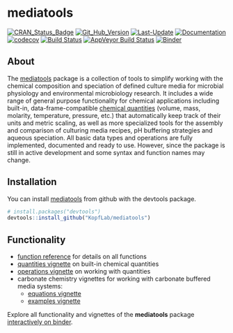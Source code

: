 
<!-- README.md is generated from README.Rmd. Please edit that file -->

# mediatools

[![CRAN\_Status\_Badge](http://www.r-pkg.org/badges/version/mediatools)](https://cran.r-project.org/package=mediatools)
[![Git\_Hub\_Version](https://img.shields.io/badge/GitHub-0.3.2.9999-orange.svg?style=flat-square)](/commits)
[![Last-Update](https://img.shields.io/badge/updated-2018--12--06-yellowgreen.svg)](/commits)
[![Documentation](https://img.shields.io/badge/docs-online-green.svg)](https://kopflab.github.io/mediatools/reference/)
[![codecov](https://codecov.io/github/KopfLab/mediatools/branch/master/graphs/badge.svg)](https://codecov.io/github/Kopflab/mediatools)
[![Build
Status](https://travis-ci.org/KopfLab/mediatools.svg?branch=master)](https://travis-ci.org/KopfLab/mediatools)
[![AppVeyor Build
Status](https://ci.appveyor.com/api/projects/status/github/KopfLab/mediatools?branch=master&svg=true)](https://ci.appveyor.com/project/KopfLab/mediatools)
[![Binder](http://mybinder.org/badge.svg)](http://mybinder.org/v2/gh/KopfLab/mediatools/binder?urlpath=rstudio)

## About

The [mediatools](https://kopflab.github.io/mediatools/) package is a
collection of tools to simplify working with the chemical composition
and speciation of defined culture media for microbial physiology and
environmental microbiology research. It includes a wide range of general
purpose functionality for chemical applications including built-in,
data-frame-compatible [chemical
quantities](https://kopflab.github.io/mediatools/articles/quantities.html)
(volume, mass, molarity, temperature, pressure, etc.) that automatically
keep track of their units and metric scaling, as well as more
specialized tools for the assembly and comparison of culturing media
recipes, pH buffering strategies and aqueous speciation. All basic data
types and operations are fully implemented, documented and ready to use.
However, since the package is still in active development and some
syntax and function names may change.

## Installation

You can install [mediatools](https://kopflab.github.io/mediatools/) from
github with the devtools package.

``` r
# install.packages("devtools") 
devtools::install_github("KopfLab/mediatools")
```

## Functionality

  - [function
    reference](https://kopflab.github.io/mediatools/reference/) for
    details on all functions
  - [quantities
    vignette](https://kopflab.github.io/mediatools/articles/quantities.html)
    on built-in chemical quantities
  - [operations
    vignette](https://kopflab.github.io/mediatools/articles/operations.html)
    on working with quantities
  - carbonate chemistry vignettes for working with carbonate buffered
    media systems:
      - [equations
        vignette](https://kopflab.github.io/mediatools/articles/carbonate_chemistry_equations.html)
      - [examples
        vignette](https://kopflab.github.io/mediatools/articles/carbonate_chemistry_examples.html)

Explore all functionality and vignettes of the **mediatools** package
[interactively on
binder](http://mybinder.org/v2/gh/KopfLab/mediatools/binder?urlpath=rstudio).
